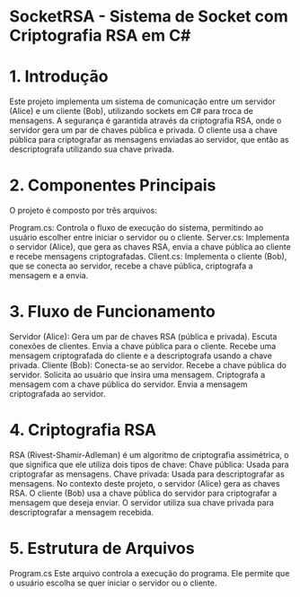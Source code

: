 # SocketRSA - Sistema de Socket com Criptografia RSA em C#

# 1. Introdução
Este projeto implementa um sistema de comunicação entre um servidor (Alice) e um cliente (Bob), utilizando sockets em C# para troca de mensagens. A segurança é garantida através da criptografia RSA, onde o servidor gera um par de chaves pública e privada. O cliente usa a chave pública para criptografar as mensagens enviadas ao servidor, que então as descriptografa utilizando sua chave privada.

# 2. Componentes Principais
O projeto é composto por três arquivos:

Program.cs: Controla o fluxo de execução do sistema, permitindo ao usuário escolher entre iniciar o servidor ou o cliente.
Server.cs: Implementa o servidor (Alice), que gera as chaves RSA, envia a chave pública ao cliente e recebe mensagens criptografadas.
Client.cs: Implementa o cliente (Bob), que se conecta ao servidor, recebe a chave pública, criptografa a mensagem e a envia.

# 3. Fluxo de Funcionamento
Servidor (Alice):
Gera um par de chaves RSA (pública e privada).
Escuta conexões de clientes.
Envia a chave pública para o cliente.
Recebe uma mensagem criptografada do cliente e a descriptografa usando a chave privada.
Cliente (Bob):
Conecta-se ao servidor.
Recebe a chave pública do servidor.
Solicita ao usuário que insira uma mensagem.
Criptografa a mensagem com a chave pública do servidor.
Envia a mensagem criptografada ao servidor.

# 4. Criptografia RSA
RSA (Rivest-Shamir-Adleman) é um algoritmo de criptografia assimétrica, o que significa que ele utiliza dois tipos de chave:
Chave pública: Usada para criptografar as mensagens.
Chave privada: Usada para descriptografar as mensagens.
No contexto deste projeto, o servidor (Alice) gera as chaves RSA. O cliente (Bob) usa a chave pública do servidor para criptografar a mensagem que deseja enviar. O servidor utiliza sua chave privada para descriptografar a mensagem recebida.

# 5. Estrutura de Arquivos
Program.cs
Este arquivo controla a execução do programa. Ele permite que o usuário escolha se quer iniciar o servidor ou o cliente.
